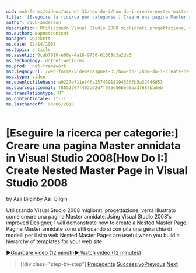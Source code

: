 ```yaml
---
uid: web-forms/videos/aspnet-35/how-do-i/how-do-i-create-nested-master-page-in-visual-studio-2008
title: '[Eseguire la ricerca per categorie:] Creare una pagina Master annidata in Visual Studio 2008 | Documenti Microsoft'
author: rick-anderson
description: Utilizzando Visual Studio 2008 migliorati progettazione, verrà illustrato come creare una pagina Master annidate. Pagine Master annidate sono utili quando si compila un hierarch...
ms.author: aspnetcontent
manager: wpickett
ms.date: 02/14/2008
ms.topic: article
ms.assetid: 0cab7010-e60e-4a18-9750-61068d3a2da3
ms.technology: dotnet-webforms
ms.prod: .net-framework
msc.legacyurl: /web-forms/videos/aspnet-35/how-do-i/how-do-i-create-nested-master-page-in-visual-studio-2008
msc.type: video
ms.openlocfilehash: e9227e711ef4fa2574691819455ffb5a32446d53
ms.sourcegitcommit: f8852267f463b62d7f975e56bea9aa3f68fbbdeb
ms.translationtype: MT
ms.contentlocale: it-IT
ms.lasthandoff: 04/06/2018
---
```

<a name="how-do-i-create-nested-master-page-in-visual-studio-2008"></a><span data-ttu-id="16575-104">[Eseguire la ricerca per categorie:] Creare una pagina Master annidata in Visual Studio 2008</span><span class="sxs-lookup"><span data-stu-id="16575-104">[How Do I:] Create Nested Master Page in Visual Studio 2008</span></span>
====================
<span data-ttu-id="16575-105">by Asli Bilgin</span><span class="sxs-lookup"><span data-stu-id="16575-105">by Asli Bilgin</span></span>

<span data-ttu-id="16575-106">Utilizzando Visual Studio 2008 migliorati progettazione, verrà illustrato come creare una pagina Master annidate.</span><span class="sxs-lookup"><span data-stu-id="16575-106">Using Visual Studio 2008's improved Designer, I will demonstrate how to create a Nested Master Page.</span></span> <span data-ttu-id="16575-107">Pagine Master annidate sono utili quando si compila una gerarchia di modelli per il sito web.</span><span class="sxs-lookup"><span data-stu-id="16575-107">Nested Master Pages are useful when you build a hierarchy of templates for your web site.</span></span>

[<span data-ttu-id="16575-108">&#9654;Guardare video (12 minuti)</span><span class="sxs-lookup"><span data-stu-id="16575-108">&#9654; Watch video (12 minutes)</span></span>](https://channel9.msdn.com/Blogs/ASP-NET-Site-Videos/how-do-i-create-nested-master-page-in-visual-studio-2008)

> [!div class="step-by-step"]
> <span data-ttu-id="16575-109">[Precedente](how-do-i-create-a-master-page-in-visual-studio-2008.md)
> [Successivo](how-do-i-cascading-style-sheets-in-visual-studio-2008.md)</span><span class="sxs-lookup"><span data-stu-id="16575-109">[Previous](how-do-i-create-a-master-page-in-visual-studio-2008.md)
[Next](how-do-i-cascading-style-sheets-in-visual-studio-2008.md)</span></span>
